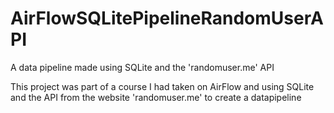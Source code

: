# AirFlowSQLitePipelineRandomUserAPI
A data pipeline made using SQLite and the 'randomuser.me' API

This project was part of a course I had taken on AirFlow and using SQLite and the API from the website 'randomuser.me' to create a datapipeline 
